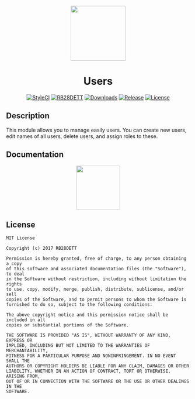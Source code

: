 <p align="center"><a href="https://rb28dett.aitorriba.com"><img height="150" src="https://avatars1.githubusercontent.com/u/22253051"></a></p>

<h1 align="center">Users</h1>

<p align="center">
<a href="https://styleci.io/repos/81462080"><img src="https://styleci.io/repos/81462080/shield?style=flat&branch=master" alt="StyleCI"></a>
<a href="https://github.com/rb28dett"><img src="https://img.shields.io/badge/Built%20For-RB28DETT-orange.svg" alt="RB28DETT"></a>
<a href="https://github.com/rb28dett/Users"><img src="https://poser.pugx.org/rb28dett/users/d/total.svg" alt="Downloads"></a>
<a href="https://github.com/RB28DETT/Users/releases"><img src="https://poser.pugx.org/rb28dett/users/v/stable.svg" alt="Release"></a>
<a href="https://raw.githubusercontent.com/RB28DETT/Users/master/LICENSE"><img src="https://poser.pugx.org/rb28dett/users/license.svg" alt="License"></a>
</p>

## Description

This module allows you to manage easily users. You can create new users, edit names of all users, delete users, and assign roles to these.

## Documentation

<p align="center">
<a href="https://rb28dett.aitorriba.com/docs/users"><img height="120" src="http://i.imgur.com/47WnADd.png"></a>
</p>

## License

```
MIT License

Copyright (c) 2017 RB28DETT

Permission is hereby granted, free of charge, to any person obtaining a copy
of this software and associated documentation files (the "Software"), to deal
in the Software without restriction, including without limitation the rights
to use, copy, modify, merge, publish, distribute, sublicense, and/or sell
copies of the Software, and to permit persons to whom the Software is
furnished to do so, subject to the following conditions:

The above copyright notice and this permission notice shall be included in all
copies or substantial portions of the Software.

THE SOFTWARE IS PROVIDED "AS IS", WITHOUT WARRANTY OF ANY KIND, EXPRESS OR
IMPLIED, INCLUDING BUT NOT LIMITED TO THE WARRANTIES OF MERCHANTABILITY,
FITNESS FOR A PARTICULAR PURPOSE AND NONINFRINGEMENT. IN NO EVENT SHALL THE
AUTHORS OR COPYRIGHT HOLDERS BE LIABLE FOR ANY CLAIM, DAMAGES OR OTHER
LIABILITY, WHETHER IN AN ACTION OF CONTRACT, TORT OR OTHERWISE, ARISING FROM,
OUT OF OR IN CONNECTION WITH THE SOFTWARE OR THE USE OR OTHER DEALINGS IN THE
SOFTWARE.
```
